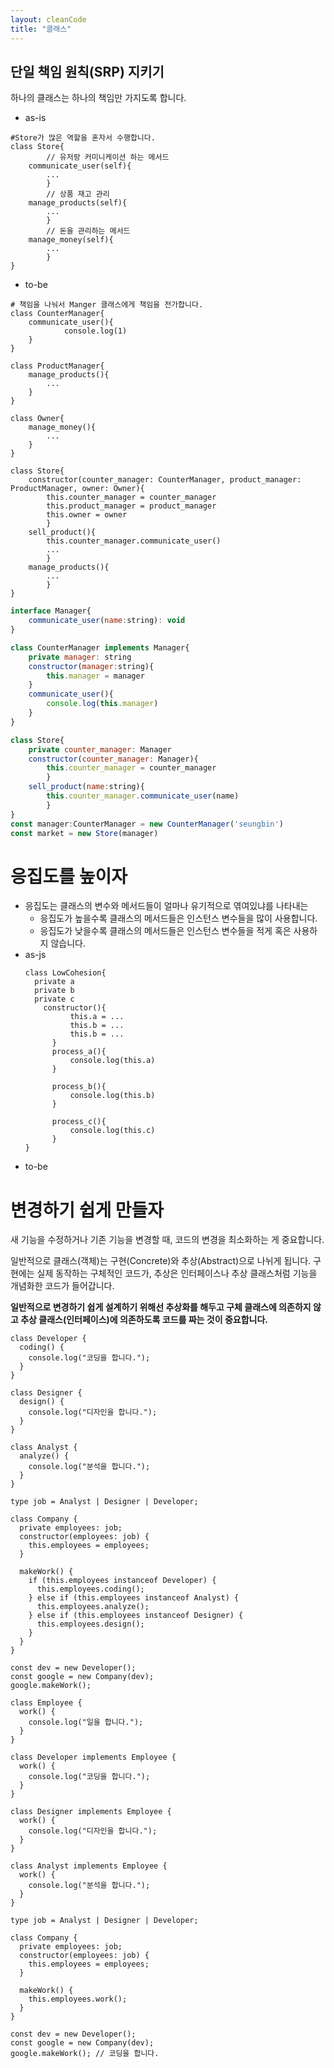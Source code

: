 ```yaml
---
layout: cleanCode
title: "클래스"
---
```


## **단일 책임 원칙(SRP) 지키기**

하나의 클래스는 하나의 책임만 가지도록 합니다.

- as-is

```tsx
#Store가 많은 역할을 혼자서 수행합니다.
class Store{
		// 유저랑 커미니케이션 하는 메서드
    communicate_user(self){
        ...
		}
		// 상품 재고 관리
    manage_products(self){
        ...
		}
		// 돈을 관리하는 메서드
    manage_money(self){
        ...
		}
}
```

- to-be

```tsx
# 책임을 나눠서 Manger 클래스에게 책임을 전가합니다.
class CounterManager{
    communicate_user(){
			console.log(1)
	}
}

class ProductManager{
    manage_products(){
        ...
	}
}

class Owner{
    manage_money(){
        ...
	}
}

class Store{
    constructor(counter_manager: CounterManager, product_manager: ProductManager, owner: Owner){
        this.counter_manager = counter_manager
        this.product_manager = product_manager
        this.owner = owner
		}
    sell_product(){
        this.counter_manager.communicate_user()
        ...
		}
    manage_products(){
        ...
		}
}
```

```jsx
interface Manager{
    communicate_user(name:string): void
}

class CounterManager implements Manager{
    private manager: string
    constructor(manager:string){
        this.manager = manager
    }
    communicate_user(){
        console.log(this.manager)
    }
}

class Store{
    private counter_manager: Manager
    constructor(counter_manager: Manager){
        this.counter_manager = counter_manager
		}
    sell_product(name:string){
        this.counter_manager.communicate_user(name)
		}
}
const manager:CounterManager = new CounterManager('seungbin')
const market = new Store(manager)
```

# 응집도를 높이자

- 응집도는 클래스의 변수와 메서드들이 얼마나 유기적으로 엮여있냐를 나타내는
  - 응집도가 높을수록 클래스의 메서드들은 인스턴스 변수들을 많이 사용합니다.
  - 응집도가 낮을수록 클래스의 메서드들은 인스턴스 변수들을 적게 혹은 사용하지 않습니다.
- as-js
  ```tsx
  class LowCohesion{
  	private a
  	private b
  	private c
      constructor(){
  			this.a = ...
  			this.b = ...
  			this.b = ...
  		}
  		process_a(){
  			console.log(this.a)
  		}

  		process_b(){
  			console.log(this.b)
  		}

  		process_c(){
  			console.log(this.c)
  		}
  }
  ```
- to-be

# 변경하기 쉽게 만들자

새 기능을 수정하거나 기존 기능을 변경할 때, 코드의 변경을 최소화하는 게 중요합니다.

일반적으로 클래스(객체)는 구현(Concrete)와 추상(Abstract)으로 나뉘게 됩니다. 구현에는 실제 동작하는 구체적인 코드가, 추상은 인터페이스나 추상 클래스처럼 기능을 개념화한 코드가 들어갑니다.

**일반적으로 변경하기 쉽게 설계하기 위해선 추상화를 해두고 구체 클래스에 의존하지 않고 추상 클래스(인터페이스)에 의존하도록 코드를 짜는 것이 중요합니다.**

```tsx
class Developer {
  coding() {
    console.log("코딩을 합니다.");
  }
}

class Designer {
  design() {
    console.log("디자인을 합니다.");
  }
}

class Analyst {
  analyze() {
    console.log("분석을 합니다.");
  }
}

type job = Analyst | Designer | Developer;

class Company {
  private employees: job;
  constructor(employees: job) {
    this.employees = employees;
  }

  makeWork() {
    if (this.employees instanceof Developer) {
      this.employees.coding();
    } else if (this.employees instanceof Analyst) {
      this.employees.analyze();
    } else if (this.employees instanceof Designer) {
      this.employees.design();
    }
  }
}

const dev = new Developer();
const google = new Company(dev);
google.makeWork();
```

```tsx
class Employee {
  work() {
    console.log("일을 합니다.");
  }
}

class Developer implements Employee {
  work() {
    console.log("코딩을 합니다.");
  }
}

class Designer implements Employee {
  work() {
    console.log("디자인을 합니다.");
  }
}

class Analyst implements Employee {
  work() {
    console.log("분석을 합니다.");
  }
}

type job = Analyst | Designer | Developer;

class Company {
  private employees: job;
  constructor(employees: job) {
    this.employees = employees;
  }

  makeWork() {
    this.employees.work();
  }
}

const dev = new Developer();
const google = new Company(dev);
google.makeWork(); // 코딩을 합니다.
```
